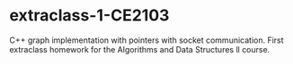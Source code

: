 # extraclass-1-CE2103
C++ graph implementation with pointers with socket communication. First extraclass homework for the Algorithms and Data Structures ll course.
